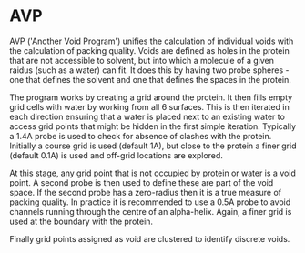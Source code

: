 AVP
===

AVP ('Another Void Program') unifies the calculation of individual
voids with the calculation of packing quality. Voids are defined as
holes in the protein that are not accessible to solvent, but into
which a molecule of a given raidus (such as a water) can fit. It does
this by having two probe spheres - one that defines the solvent and
one that defines the spaces in the protein.

The program works by creating a grid around the protein. It then fills
empty grid cells with water by working from all 6 surfaces. This is
then iterated in each direction ensuring that a water is placed next
to an existing water to access grid points that might be hidden in the
first simple iteration. Typically a 1.4A probe is used to check for
absence of clashes with the protein. Initially a course grid is used
(default 1A), but close to the protein a finer grid (default 0.1A) is
used and off-grid locations are explored.

At this stage, any grid point that is not occupied by protein or water
is a void point. A second probe is then used to define these are part
of the void space. If the second probe has a zero-radius then it is a
true measure of packing quality. In practice it is recommended to use
a 0.5A probe to avoid channels running through the centre of an
alpha-helix.  Again, a finer grid is used at the boundary with the
protein.

Finally grid points assigned as void are clustered to identify
discrete voids.


